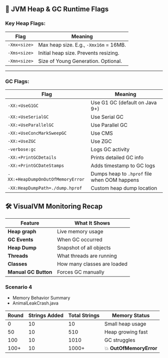 ## 🚩 JVM Heap & GC Runtime Flags

### Key Heap Flags:

| Flag | Meaning |
| --- | --- |
| `-Xmx<size>` | Max heap size. E.g., `-Xmx16m` = 16MB. |
| `-Xms<size>` | Initial heap size. Prevents resizing. |
| `-Xmn<size>` | Size of Young Generation. Optional. |

---

### GC Flags:

| Flag | Meaning |
| --- | --- |
| `-XX:+UseG1GC` | Use G1 GC (default on Java 9+) |
| `-XX:+UseSerialGC` | Use Serial GC |
| `-XX:+UseParallelGC` | Use Parallel GC |
| `-XX:+UseConcMarkSweepGC` | Use CMS |
| `-XX:+UseZGC` | Use ZGC |
| `-verbose:gc` | Logs GC activity |
| `-XX:+PrintGCDetails` | Prints detailed GC info |
| `-XX:+PrintGCDateStamps` | Adds timestamp to GC logs |
| `-XX:+HeapDumpOnOutOfMemoryError` | Dumps heap to `.hprof` file when OOM happens |
| `-XX:HeapDumpPath=./dump.hprof` | Custom heap dump location |


## 🛠️ VisualVM Monitoring Recap

| Feature | What It Shows |
| --- | --- |
| **Heap graph** | Live memory usage |
| **GC Events** | When GC occurred |
| **Heap Dump** | Snapshot of all objects |
| **Threads** | What threads are running |
| **Classes** | How many classes are loaded |
| **Manual GC Button** | Forces GC manually |

### Scenario 4
- Memory Behavior Summary
- AnimalLeakCrash.java

| Round | Strings Added | Total Strings | Memory Status           |
| ----- | ------------- | ------------- | ----------------------- |
| 0     | 10            | 10            | Small heap usage        |
| 50    | 10            | 510           | Heap growing fast       |
| 100   | 10            | 1010          | GC struggles            |
| 100+  | 10            | 1000+         | 💥 **OutOfMemoryError** |

